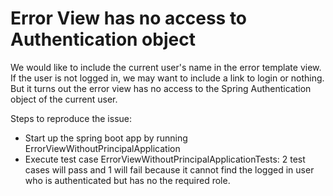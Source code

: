 # Error View has no access to Authentication object 

We would like to include the current user's name in the error template view. If the user is not logged in, we may want to include a link to login or nothing. But it turns out the error view has no access to the Spring Authentication object of the current user.

Steps to reproduce the issue:
<ul><li>Start up the spring boot app by running ErrorViewWithoutPrincipalApplication</li>
<li>Execute test case ErrorViewWithoutPrincipalApplicationTests: 2 test cases will pass and 1 will fail because it cannot find the logged in user who is authenticated but has no the required role.</li>
</ul>


